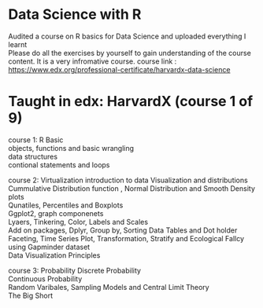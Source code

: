 # Data Science with R
Audited a course on R basics for Data Science and uploaded everything I learnt  
Please do all the exercises by yourself to gain understanding of the course content. 
It is a very infromative course. course link : 
https://www.edx.org/professional-certificate/harvardx-data-science

# Taught in edx: HarvardX (course 1 of 9)   
course 1: R Basic  
objects, functions and basic wrangling  
data structures  
contional statements and loops  

course 2: Virtualization
introduction to data Visualization and distributions  
Cummulative Distribution function , Normal Distribution and Smooth Density plots  
Qunatiles, Percentiles and Boxplots  
Ggplot2, graph componenets  
Lyaers, Tinkering, Color, Labels and Scales  
Add on packages, Dplyr, Group by, Sorting Data Tables and Dot holder  
Faceting, Time Series Plot, Transformation, Stratify and Ecological Fallcy using Gapminder dataset  
Data Visualization Principles  

course 3: Probability
Discrete Probability  
Continuous Probability  
Random Varibales, Sampling Models and Central Limit Theory  
The Big Short

